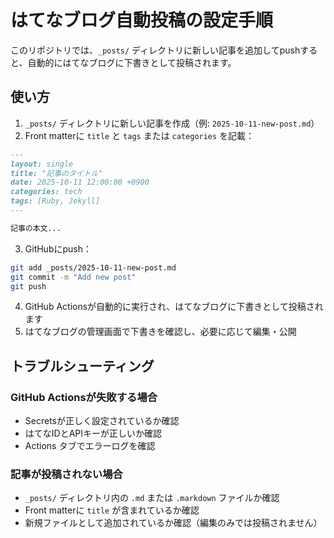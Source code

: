 # はてなブログ自動投稿の設定手順

このリポジトリでは、`_posts/` ディレクトリに新しい記事を追加してpushすると、自動的にはてなブログに下書きとして投稿されます。

## 使い方

1. `_posts/` ディレクトリに新しい記事を作成（例: `2025-10-11-new-post.md`）
2. Front matterに `title` と `tags` または `categories` を記載：

```markdown
---
layout: single
title: "記事のタイトル"
date: 2025-10-11 12:00:00 +0900
categories: tech
tags: [Ruby, Jekyll]
---

記事の本文...
```

3. GitHubにpush：

```bash
git add _posts/2025-10-11-new-post.md
git commit -m "Add new post"
git push
```

4. GitHub Actionsが自動的に実行され、はてなブログに下書きとして投稿されます
5. はてなブログの管理画面で下書きを確認し、必要に応じて編集・公開

## トラブルシューティング

### GitHub Actionsが失敗する場合

- Secretsが正しく設定されているか確認
- はてなIDとAPIキーが正しいか確認
- Actions タブでエラーログを確認

### 記事が投稿されない場合

- `_posts/` ディレクトリ内の `.md` または `.markdown` ファイルか確認
- Front matterに `title` が含まれているか確認
- 新規ファイルとして追加されているか確認（編集のみでは投稿されません）
